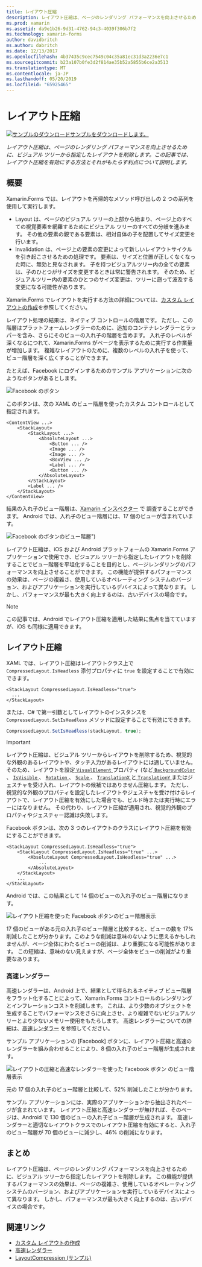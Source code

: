 ```yaml
---
title: レイアウト圧縮
description: レイアウト圧縮は、ページのレンダリング パフォーマンスを向上させるために、ビジュアル ツリーから指定したレイアウトを削除します。 この記事では、レイアウト圧縮を有効にする方法とそれがもたらす利点について説明します。
ms.prod: xamarin
ms.assetid: da9e1b26-9d31-4762-94c3-4039f306b7f2
ms.technology: xamarin-forms
author: davidbritch
ms.author: dabritch
ms.date: 12/13/2017
ms.openlocfilehash: 4b37435c9cec7549c04c35a81ec31d3a2236e7c1
ms.sourcegitcommit: b23a107b0fe3d2f814ae35b52a5855b6ce2a3513
ms.translationtype: MT
ms.contentlocale: ja-JP
ms.lasthandoff: 05/20/2019
ms.locfileid: "65925465"
---
```

# <a name="layout-compression"></a>レイアウト圧縮

[![サンプルのダウンロード](~/media/shared/download.png)サンプルをダウンロードします。](https://developer.xamarin.com/samples/xamarin-forms/UserInterface/LayoutCompression/)

_レイアウト圧縮は、ページのレンダリング パフォーマンスを向上させるために、ビジュアル ツリーから指定したレイアウトを削除します。この記事では、レイアウト圧縮を有効にする方法とそれがもたらす利点について説明します。_

## <a name="overview"></a>概要

Xamarin.Forms では、レイアウトを再帰的なメソッド呼び出しの 2 つの系列を使用して実行します。

- Layout は、ページのビジュアル ツリーの上部から始まり、ページ上のすべての視覚要素を網羅するためにビジュアル ツリーのすべての分岐を進みます。 その他の要素の親である要素は、相対自体の子を配置してサイズ変更を行います。
- Invalidation は、ページ上の要素の変更によって新しいレイアウトサイクルを引き起こさせるための処理です。 要素は、サイズと位置が正しくなくなった時に、無効と見なされます。 子を持つビジュアルツリー内の全ての要素は、子のひとつがサイズを変更するときは常に警告されます。 そのため、ビジュアルツリー内の要素のひとつのサイズ変更は、ツリーに遡って波及する変更になる可能性があります。

Xamarin.Forms でレイアウトを実行する方法の詳細については、[カスタム レイアウトの作成](~/xamarin-forms/user-interface/layouts/custom.md)を参照してください。

レイアウト処理の結果は、ネイティブ コントロールの階層です。 ただし、この階層はプラットフォームレンダラーのために、追加のコンテナレンダラーとラッパーを含み、さらにそのビューの入れ子の階層を含めます。 入れ子のレベルが深くなるにつれて、Xamarin.Forms がページを表示するために実行する作業量が増加します。 複雑なレイアウトのために、複数のレベルの入れ子を使って、ビュー階層を深く広くすることができます。

たとえば、Facebook にログインするためのサンプル アプリケーションに次のようなボタンがあるとします。

![](layout-compression-images/facebook-button.png "Facebook のボタン")

このボタンは、次の XAML のビュー階層を使ったカスタム コントロールとして指定されます。

```xaml
<ContentView ...>
    <StackLayout>
        <StackLayout ...>
            <AbsoluteLayout ...>
                <Button ... />    
                <Image ... />
                <Image ... />
                <BoxView ... />
                <Label ... />
                <Button ... />
            </AbsoluteLayout>
        </StackLayout>
        <Label ... />
    </StackLayout>    
</ContentView>
```

結果の入れ子のビュー階層は、[Xamarin インスペクター](~/tools/inspector/index.md) で
調査することができます。 Android では、入れ子のビュー階層には、17 個のビューが含まれています。

![](layout-compression-images/no-compression.png "Facebook のボタンのビュー階層\")")

レイアウト圧縮は、iOS および Android プラットフォームの Xamarin.Forms アプリケーションで使用でき、ビジュアル ツリーから指定したレイアウトを削除することでビュー階層を平坦化することを目的とし、ページレンダリングのパフォーマンスを向上させることができます。 この機能が提供するパフォーマンスの効果は、ページの複雑さ、使用しているオペレーティング システムのバージョン、およびアプリケーションを実行しているデバイスによって異なります。 しかし、パフォーマンスが最も大きく向上するのは、古いデバイスの場合です。

> [!NOTE]
> この記事では、Android でレイアウト圧縮を適用した結果に焦点を当てていますが、iOS も同様に適用できます。

## <a name="layout-compression"></a>レイアウト圧縮

XAML では、レイアウト圧縮はレイアウトクラス上で `CompressedLayout.IsHeadless` 添付プロパティに `true` を設定することで有効にできます。

```xaml
<StackLayout CompressedLayout.IsHeadless="true">
  ...
</StackLayout>   
```

または、C# で第一引数としてレイアウトのインスタンスを `CompressedLayout.SetIsHeadless` メソッドに設定することで有効にできます。

```csharp
CompressedLayout.SetIsHeadless(stackLayout, true);
```

> [!IMPORTANT]
> レイアウト圧縮は、ビジュアル ツリーからレイアウトを削除するため、視覚的な外観のあるレイアウトや、タッチ入力があるレイアウトには適していません。 そのため、レイアウトを設定[ `VisualElement` ](xref:Xamarin.Forms.VisualElement)プロパティ (など[ `BackgroundColor` ](xref:Xamarin.Forms.VisualElement.BackgroundColor)、 [ `IsVisible` ](xref:Xamarin.Forms.VisualElement.IsVisible)、 [ `Rotation` ](xref:Xamarin.Forms.VisualElement.Rotation)、 [ `Scale` ](xref:Xamarin.Forms.VisualElement.Scale)、 [ `TranslationX` ](xref:Xamarin.Forms.VisualElement.TranslationX)と[ `TranslationY` ](xref:Xamarin.Forms.VisualElement.TranslationY)またはジェスチャを受け入れ、レイアウトの候補ではありません圧縮します。 ただし、視覚的な外観のプロパティを設定したレイアウトやジェスチャを受け付けるレイアウトで、レイアウト圧縮を有効にした場合でも、ビルド時または実行時にエラーにはなりません。 その代わり、レイアウト圧縮が適用され、視覚的外観のプロパティやジェスチャー認識は失敗します。

Facebook ボタンは、次の 3 つのレイアウトのクラスにレイアウト圧縮を有効にすることができます。

```xaml
<StackLayout CompressedLayout.IsHeadless="true">
    <StackLayout CompressedLayout.IsHeadless="true" ...>
        <AbsoluteLayout CompressedLayout.IsHeadless="true" ...>
            ...
        </AbsoluteLayout>
    </StackLayout>
    ...
</StackLayout>  
```

Android では、この結果として 14 個のビューの入れ子のビュー階層になります。

![](layout-compression-images/layout-compression.png "レイアウト圧縮を使った Facebook ボタンのビュー階層表示")

17 個のビューがある元の入れ子のビュー階層と比較すると、ビューの数を 17% 削減したことが分かります。このような削減は意味のないように思えるかもしれませんが、ページ全体にわたるビューの削減は、より重要になる可能性があります。 この短縮は、意味のない見えますが、ページ全体をビューの削減がより重要なあります。

### <a name="fast-renderers"></a>高速レンダラー

高速レンダラーは、Android 上で、結果として得られるネイティブ ビュー階層をフラット化することによって、Xamarin.Forms コントロールのレンダリングとインフレーションコストを削減します。 これは、より少数のオブジェクトを生成することでパフォーマンスをさらに向上させ、より複雑でないビジュアルツリーとより少ないメモリー使用をもたらします。 高速レンダラーについての詳細は、[高速レンダラー](~/xamarin-forms/internals/fast-renderers.md) を参照してください。

サンプル アプリケーションの [Facebook] ボタンに、レイアウト圧縮と高速のレンダラーを組み合わせることにより、8 個の入れ子のビュー階層が生成されます。

![](layout-compression-images/layout-compression-with-fast-renderers.png "レイアウトの圧縮と高速なレンダラーを使った Facebook ボタン のビュー階層表示")

元の 17 個の入れ子のビュー階層と比較して、52% 削減したことが分かります。

サンプル アプリケーションには、実際のアプリケーションから抽出されたページが含まれています。 レイアウト圧縮と高速レンダラーが無ければ、そのページは、Android で 130 個のビューの入れ子ビュー階層が生成されます。 高速レンダラーと適切なレイアウトクラスでのレイアウト圧縮を有効にすると、入れ子のビュー階層が 70 個のビューに減少し、46% の削減になります。

## <a name="summary"></a>まとめ

レイアウト圧縮は、ページのレンダリング パフォーマンスを向上させるために、ビジュアル ツリーから指定したレイアウトを削除します。 この機能が提供するパフォーマンスの効果は、ページの複雑さ、使用しているオペレーティング システムのバージョン、およびアプリケーションを実行しているデバイスによって異なります。 しかし、パフォーマンスが最も大きく向上するのは、古いデバイスの場合です。


## <a name="related-links"></a>関連リンク

- [カスタム レイアウトの作成](~/xamarin-forms/user-interface/layouts/custom.md)
- [高速レンダラー](~/xamarin-forms/internals/fast-renderers.md)
- [LayoutCompression (サンプル)](https://developer.xamarin.com/samples/xamarin-forms/UserInterface/LayoutCompression/)
